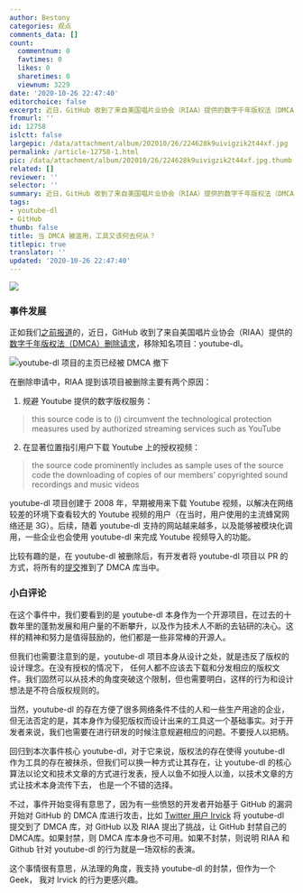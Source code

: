 ```yaml
---
author: Bestony
categories: 观点
comments_data: []
count:
  commentnum: 0
  favtimes: 0
  likes: 0
  sharetimes: 0
  viewnum: 3229
date: '2020-10-26 22:47:40'
editorchoice: false
excerpt: 近日，GitHub 收到了来自美国唱片业协会（RIAA）提供的数字千年版权法（DMCA）删除请求，移除知名项目：youtube-dl。
fromurl: ''
id: 12758
islctt: false
largepic: /data/attachment/album/202010/26/224628k9uivigzik2t44xf.jpg
permalink: /article-12758-1.html
pic: /data/attachment/album/202010/26/224628k9uivigzik2t44xf.jpg.thumb.jpg
related: []
reviewer: ''
selector: ''
summary: 近日，GitHub 收到了来自美国唱片业协会（RIAA）提供的数字千年版权法（DMCA）删除请求，移除知名项目：youtube-dl。
tags:
- youtube-dl
- GitHub
thumb: false
title: 当 DMCA 被滥用，工具又该何去何从？
titlepic: true
translator: ''
updated: '2020-10-26 22:47:40'
---
```


![](/data/attachment/album/202010/26/224628k9uivigzik2t44xf.jpg)


### 事件发展


正如我们[之前报道](/article-12749-1.html)的，近日，GitHub 收到了来自美国唱片业协会（RIAA）提供的[数字千年版权法（DMCA）](https://zh.wikipedia.org/wiki/%E6%95%B8%E5%AD%97%E5%8D%83%E5%B9%B4%E7%89%88%E6%AC%8A%E6%B3%95)[删除请求](https://github.com/github/dmca/blob/master/2020/10/2020-10-23-RIAA.md)，移除知名项目：youtube-dl。


![youtube-dl 项目的主页已经被 DMCA 撤下](/data/attachment/album/202010/26/221921kl3s33l7x33zllid.png)


在删除申请中，RIAA 提到该项目被删除主要有两个原因： 


1. 规避 Youtube 提供的数字版权服务：

> this source code is to (i) circumvent the technological protection measures used by authorized streaming services such as YouTube
2. 在显著位置指引用户下载 Youtube 上的授权视频：  


> the source code prominently includes as sample uses of the source code the downloading of copies of our members’ copyrighted sound recordings and music videos


youtube-dl 项目创建于 2008 年，早期被用来下载 Youtube 视频，以解决在网络较差的环境下查看较大的 Youtube 视频的用户（在当时，用户使用的主流蜂窝网络还是 3G）。后续，随着 youtube-dl 支持的网站越来越多，以及能够被模块化调用，一些企业也会使用 youtube-dl 来完成 Youtube 视频导入的功能。


比较有趣的是，在 youtube-dl 被删除后，有开发者将 youtube-dl 项目以 PR 的方式，将所有的[提交](https://github.com/github/dmca/pull/8142/commits)推到了 DMCA 库当中。


### 小白评论


在这个事件中，我们要看到的是 youtube-dl 本身作为一个开源项目，在过去的十数年里的蓬勃发展和用户量的不断攀升，以及作为技术人不断的去钻研的决心。这样的精神和努力是值得鼓励的，他们都是一些非常棒的开源人。 


但我们也需要注意到的是，youtube-dl 项目本身从设计之处，就是违反了版权的设计理念。在没有授权的情况下， 任何人都不应该去下载和分发相应的版权文件。我们固然可以从技术的角度突破这个限制，但也需要明白，这样的行为和设计想法是不符合版权规则的。 


当然，youtube-dl 的存在方便了很多网络条件不佳的人和一些生产用途的企业，但无法否定的是，其本身作为侵犯版权而设计出来的工具这一个基础事实。对于开发者来说，我们也需要在进行研发的时候注意规避相应的问题。不要授人以把柄。


回归到本次事件核心 youtube-dl，对于它来说，版权法的存在使得 youtube-dl 作为工具的存在被抹杀，但我们可以换一种方式让其存在，让 youtube-dl 的核心算法以论文和技术文章的方式进行发表，授人以鱼不如授人以渔，以技术文章的方式让技术本身流传下去， 也是一个不错的选择。


不过，事件开始变得有意思了，因为有一些愤怒的开发者开始基于 GitHub 的漏洞开始对 GitHub 的 DMCA 库进行攻击，比如 [Twitter 用户 lrvick](https://twitter.com/lrvick/status/1319729448166580227) 将 youtube-dl 提交到了 DMCA 库，对 GitHub 以及 RIAA 提出了挑战，让 GitHub 封禁自己的 DMCA库。如果封禁，则 DMCA 库本身也不可用。如果不封禁，则说明 RIAA 和 Github 针对 youtube-dl 的行为就是一场双标的表演。


这个事情很有意思，从法理的角度，我支持 youtube-dl 的封禁，但作为一个 Geek， 我对 Irvick 的行为更感兴趣。